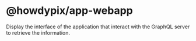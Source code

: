 # @howdypix/app-webapp

Display the interface of the application that interact with the GraphQL server to retrieve the information.
